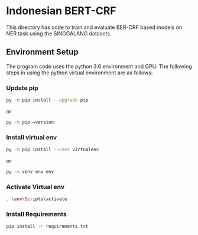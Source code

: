 # Indonesian BERT-CRF

This directory has code to train and evaluate BER-CRF based models on NER task using the SINGGALANG datasets.

## Environment Setup
The program code uses the python 3.6 environment and GPU. The following steps in using the python virtual environment are as follows:

### Update pip
```bash
py -m pip install --upgrade pip
```
or 
```bash
py -m pip –version
```
### Install virtual env
```bash
py -m pip install --user virtualenv
```
or 
```bash
py -m venv env env 
```
### Activate Virtual env
```bash
. \env\Scripts\activate
```
### Install Requirements 
```bash
pip install -r requirements.txt
```

